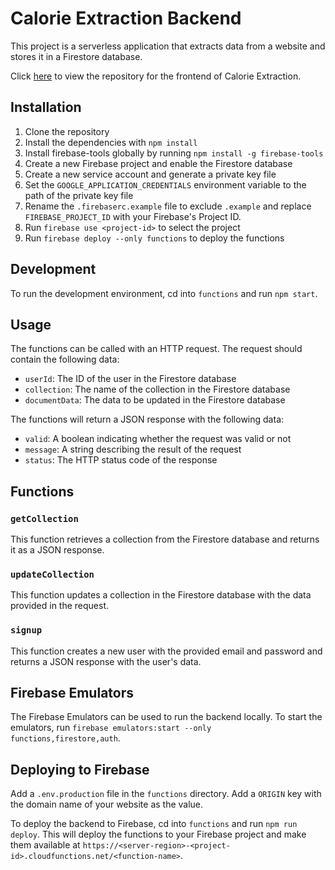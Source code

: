 # Calorie Extraction Backend

This project is a serverless application that extracts data from a website and
stores it in a Firestore database.

Click [here](https://github.com/Tyree-McPherson/calorie-extraction-frontend)
to view the repository for the frontend of Calorie Extraction.

## Installation

1. Clone the repository
2. Install the dependencies with `npm install`
3. Install firebase-tools globally by running `npm install -g firebase-tools`
4. Create a new Firebase project and enable the Firestore database
5. Create a new service account and generate a private key file
6. Set the `GOOGLE_APPLICATION_CREDENTIALS` environment variable to the path of
the private key file
7. Rename the `.firebaserc.example` file to exclude `.example` and replace
`FIREBASE_PROJECT_ID` with your Firebase's Project ID.
8. Run `firebase use <project-id>` to select the project
9. Run `firebase deploy --only functions` to deploy the functions

## Development

To run the development environment, cd into `functions` and run `npm start`.

## Usage

The functions can be called with an HTTP request. The request should contain
the following data:

* `userId`: The ID of the user in the Firestore database
* `collection`: The name of the collection in the Firestore database
* `documentData`: The data to be updated in the Firestore database

The functions will return a JSON response with the following data:

* `valid`: A boolean indicating whether the request was valid or not
* `message`: A string describing the result of the request
* `status`: The HTTP status code of the response

## Functions

### `getCollection`

This function retrieves a collection from the Firestore database and returns
it as a JSON response.

### `updateCollection`

This function updates a collection in the Firestore database with the data
provided in the request.

### `signup`

This function creates a new user with the provided email and password and
returns a JSON response with the user's data.

## Firebase Emulators

The Firebase Emulators can be used to run the backend locally. To start the
emulators, run `firebase emulators:start --only functions,firestore,auth`.

## Deploying to Firebase

Add a `.env.production` file in the `functions` directory. Add a `ORIGIN`
key with the domain name of your website as the value.

To deploy the backend to Firebase, cd into `functions` and run
`npm run deploy`. This will deploy the
functions to your Firebase project and make them available at
`https://<server-region>-<project-id>.cloudfunctions.net/<function-name>`.